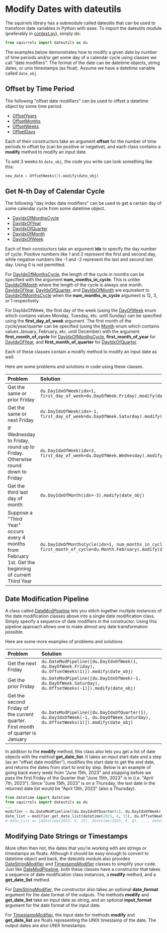 # Modify Dates with dateutils

The squirrels library has a submodule called dateutils that can be used to transform date variables in Python with ease. To import the dateutils module (preferably in [context.py]), simply do:

```python
from squirrels import dateutils as du
```

The examples below demonstrates how to modify a given date by number of time periods and/or get some day of a calendar cycle using classes we call "date modifiers". The format of the date can be datetime objects, string dates, or unix timestamps (as float). Assume we have a datetime variable called `date_obj`.

## Offset by Time Period

The following "offset date modifiers" can be used to offset a datetime object by some time period.

- [OffsetYears]
- [OffsetMonths]
- [OffsetWeeks]
- [OffsetDays]

Each of their constructors take an argument **offset** for the number of time periods to offset by (can be positive or negative), and each class contains a **modify** method to modify an input date.

To add 3 weeks to `date_obj`, the code you write can look something like this:

```python
new_date = OffsetWeeks(3).modify(date_obj)
```

## Get N-th Day of Calendar Cycle

The following "day index date modifiers" can be used to get a certain day of some calendar cycle from some datetime object.

- [DayIdxOfMonthsCycle]
- [DayIdxOfYear]
- [DayIdxOfQuarter]
- [DayIdxOfMonth]
- [DayIdxOfWeek]

Each of their constuctors take an argument **idx** to specify the day number of cycle. Positive numbers like 1 and 2 represent the first and second day, while negative numbers like -1 and -2 represent the last and second last day. Using 0 is not permitted.

For [DayIdxOfMonthsCycle], the length of the cycle in months can be specified with the argument **num_months_in_cycle**. This is unlike [DayIdxOfMonth] where the length of the cycle is always one month. [DayIdxOfYear], [DayIdxOfQuarter], and [DayIdxOfMonth] are equivalent to [DayIdxOfMonthsCycle] when the **num_months_in_cycle** argument is 12, 3, or 1 respectively.

For DayIdxOfWeek, the first day of the week (using the [DayOfWeek] enum which contains values Monday, Tuesday, etc. until Sunday) can be specified using the **first_day_of_week** argument. The first month of the cycle/year/quarter can be specified (using the [Month] enum which contains values January, February, etc. until December) with the argument **first_month_of_cycle** for [DayIdxOfMonthsCycle], **first_month_of_year** for [DayIdxOfYear], and **first_month_of_quarter** for [DayIdxOfQuarter].

Each of these classes contain a modify method to modify an input date as well.

Here are some problems and solutions in code using these classes.

|Problem|Solution|
|:------|:-------|
|Get the same or prior Friday|`du.DayIdxOfWeek(idx=1, first_day_of_week=du.DayOfWeek.Friday).modify(date_obj)`|
|Get the same or next Friday|`du.DayIdxOfWeek(idx=-1, first_day_of_week=du.DayOfWeek.Saturday).modify(date_obj)`|
|If Wednesday to Friday, round up to Friday. Otherwise round down to Friday|`du.DayIdxOfWeek(idx=3, first_day_of_week=du.DayOfWeek.Wednesday).modify(date_obj)`|
|Get the third last day of month|`du.DayIdxOfMonth(idx=-3).modify(date_obj)`|
|Suppose a "Third Year" occurs every 4 months from February 1st. Get the beginning of current Third Year|`du.DayIdxOfMonthsCycle(idx=1, num_months_in_cycle=4, first_month_of_cycle=du.Month.February).modify(date_obj)`|

## Date Modification Pipeline

A class called [DateModPipeline] lets you stitch together multiple instances of the date modification classes above into a single date modification class. Simply specify a sequence of date modifiers in the constructor. Using this pipeline approach allows one to make almost any date transformation possible.

Here are some more examples of problems and solutions.

|Problem|Solution|
|:------|:-------|
|Get the next Friday|`du.DateModPipeline([du.DayIdxOfWeek(1, du.DayOfWeek.Friday), du.OffsetWeeks(1)]).modify(date_obj)`|
|Get the prior Friday|`du.DateModPipeline([du.DayIdxOfWeek(-1, du.DayOfWeek.Saturday), du.OffsetWeeks(-1)]).modify(date_obj)`|
|Get the second Friday of the current quarter. First month of quarter is January|`du.DateModPipeline([du.DayIdxOfQuarter(1), du.DayIdxOfWeek(-1, du.DayOfWeek.Saturday), du.OffsetWeeks(1)]).modify(date_obj)`|

In addition to the **modify** method, this class also lets you get a list of date objects with the method **get_date_list**. It takes an input start date and a step (as an "offset date modifier"), modifies the start date to get the end date, and returns the dates from start to end by step. Below is an example of going back every week from "June 15th, 2023" and stopping before we pass the first Friday of the Quarter that "June 15th, 2023" is in (i.e. "April 7th, 2023"). Since "June 15th, 2023" is on a Thursday, the last date in the returned date list would be "April 13th, 2023" (also a Thursday).

```python
from datetime import datetime
from squirrels import dateutils as du
...
modifier = du.DateModPipeline([du.DayIdxOfQuarter(1), du.DayIdxOfWeek(-1, du.DayOfWeek.Saturday)])
date_list = modifier.get_date_list(datetime(2023, 6, 15), du.OffsetWeeks(-1))
# date_list == [datetime(2023, 6, 15), datetime(2023, 6, 8), ..., datetime(2023, 4, 13)]
```

## Modifying Date Strings or Timestamps

More often then not, the dates that you're working with are strings or timestamps as floats. Although it should be easy enough to convert to datetime object and back, the dateutils module also provides [DateStringModifier] and [TimestampModifier] classes to simplify your code. Just like [DateModPipeline], both these classes have a constructor that takes a sequence of date modification class instances, a **modify** method, and a **get_date_list** method.

For [DateStringModifier], the constructor also takes an optional **date_format** argument for the date format of the outputs. The methods **modify** and **get_date_list** take an input date as string, and an optional **input_format** argument for the date format of the input date.

For [TimestampModifier], the input date for methods **modify** and **get_date_list** are floats representing the UNIX timestamp of the date. The output dates are also UNIX timestamps.


[context.py]: ./context
[DayOfWeek]: ../python/dateutils/DayOfWeek
[Month]: ../python/dateutils/Month
[OffsetYears]: ../python/dateutils/OffsetYears
[OffsetMonths]: ../python/dateutils/OffsetMonths
[OffsetWeeks]: ../python/dateutils/OffsetWeeks
[OffsetDays]: ../python/dateutils/OffsetDays
[DayIdxOfMonthsCycle]: ../python/dateutils/DayIdxOfMonthsCycle
[DayIdxOfYear]: ../python/dateutils/DayIdxOfYear
[DayIdxOfQuarter]: ../python/dateutils/DayIdxOfQuarter
[DayIdxOfMonth]: ../python/dateutils/DayIdxOfMonth
[DayIdxOfWeek]: ../python/dateutils/DayIdxOfWeek
[DateModPipeline]: ../python/dateutils/DateModPipeline
[DateStringModifier]: ../python/dateutils/DateStringModifier
[TimestampModifier]: ../python/dateutils/TimestampModifier
